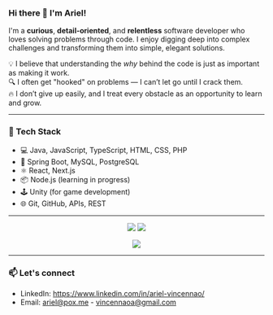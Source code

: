 ### Hi there 👋 I'm Ariel!

I'm a **curious**, **detail-oriented**, and **relentless** software developer who loves solving problems through code. I enjoy digging deep into complex challenges and transforming them into simple, elegant solutions.

💡 I believe that understanding the *why* behind the code is just as important as making it work.  
🔍 I often get "hooked" on problems — I can’t let go until I crack them.  
🔥 I don’t give up easily, and I treat every obstacle as an opportunity to learn and grow.

---

### 🧰 Tech Stack

- 💻 Java, JavaScript, TypeScript, HTML, CSS, PHP
- 🌱 Spring Boot, MySQL, PostgreSQL
- ⚛️ React, Next.js
- 📦 Node.js (learning in progress)
- 🕹 Unity (for game development)
- 🌐 Git, GitHub, APIs, REST
---
<p align="center">
  <img src="https://github-readme-stats.vercel.app/api?username=arielvincennao&theme=tokyonight&show_icons=true&hide_border=true&count_private=true" />
  <img src="https://github-readme-stats.vercel.app/api/top-langs/?username=arielvincennao&theme=tokyonight&show_icons=true&hide_border=true&layout=compact" />
</p>

<p align="center">
  <img src="https://github-readme-streak-stats.herokuapp.com/?user=arielvincennao&theme=tokyonight&hide_border=true" />
</p>


---
### 📫 Let's connect

- LinkedIn: https://www.linkedin.com/in/ariel-vincennao/
- Email: ariel@pox.me - vincennaoa@gmail.com
